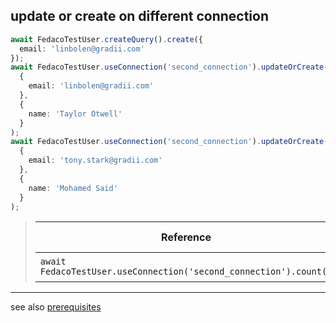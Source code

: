 ## update or create on different connection

```typescript
await FedacoTestUser.createQuery().create({
  email: 'linbolen@gradii.com'
});
await FedacoTestUser.useConnection('second_connection').updateOrCreate(
  {
    email: 'linbolen@gradii.com'
  },
  {
    name: 'Taylor Otwell'
  }
);
await FedacoTestUser.useConnection('second_connection').updateOrCreate(
  {
    email: 'tony.stark@gradii.com'
  },
  {
    name: 'Mohamed Said'
  }
);
```


> | Reference | Looks Like | Value |
> | ------ | ----- | ----- |
> | `await FedacoTestUser.useConnection('second_connection').count()` | exactly match | `2` |


----
see also [prerequisites](./prerequisite.md)

